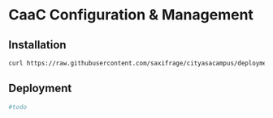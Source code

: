 # CaaC Configuration & Management

## Installation

```bash
curl https://raw.githubusercontent.com/saxifrage/cityasacampus/deployment/provisioning/src/bootstrap.sh | bash
```

## Deployment

```bash
#todo
```
